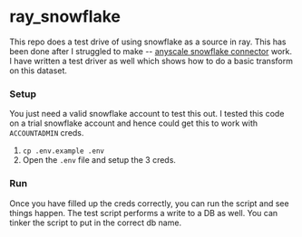 # ray_snowflake

This repo does a test drive of using snowflake as a source in ray. This has been done after I struggled to make -- [anyscale snowflake connector](https://github.com/anyscale/datasets-database/blob/master/python/ray/data/datasource/snowflake_datasource.py) work. I have written a test driver as well which shows how to do a basic transform on this dataset.

### Setup

You just need a valid snowflake account to test this out. I tested this code on a trial snowflake account and hence could get this to work with `ACCOUNTADMIN` creds.

1. `cp .env.example .env`
2. Open the `.env` file and setup the 3 creds.

### Run

Once you have filled up the creds correctly, you can run the script and see things happen. The test script performs a write to a DB as well. You can tinker the script to put in the correct db name.
